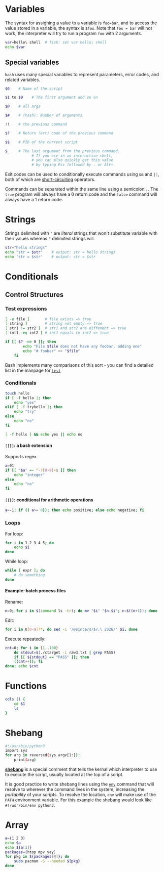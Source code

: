 # Variables
The syntax for assigning a value to a variable is `foo=bar`, and to access the value stored in a variable, the syntax is `$foo`. Note that `foo = bar` will not work, the interpreter will try to run a program `foo` with 2 arguments.
```bash
var=hello\ shell  # fish: set var hello\ shell
echo $var
```
## Special variables
`bash` uses many special variables to represent parameters, error codes, and related variables.  

```bash
$0    # Name of the script

$1 to $9    # The first argument and so on

$@    # all args

$#    # (hash): Number of arguments

!!    # the previous command

$?    # Return (err) code of the previous command

$$    # PID of the current script

$_    # The last argument from the previous command.
			# If you are in an interactive shell, 
			# you can also quickly get this value 
			# by typing Esc followed by . or Alt+.
```

Exit codes can be used to conditionally execute commands using `&&` and `||`, both of which are [short-circuiting](https://en.wikipedia.org/wiki/Short-circuit_evaluation) operators.

Commands can be separated within the same line using a semicolon `;`. The `true` program will always have a 0 return code and the `false` command will always have a 1 return code.



# Strings

Strings delimited with `'` are *literal* strings that won't substitute variable with their values whereas `"` delimited strings will.

```bash
str="hello strings"
echo "str = $str"    # output: str = hello strings
echo 'str = $str'    # output: str = $str
```


# Conditionals

## Control Structures

### Test expressions

```bash
[ -e file ]       # file exists => true
[ string ]        # string not empty => true
[ str1 != str2 ]  # str1 and str2 are diffenent => true
[ int1 -eq int2 ] # int1 equals to int2 => true
```

```bash
if [[ $? -ne 0 ]]; then
        echo "File $file does not have any foobar, adding one"
        echo "# foobar" >> "$file"
    fi
```

Bash implements many comparisons of this sort - you can find a detailed list in the manpage for [`test`](https://www.man7.org/linux/man-pages/man1/test.1.html)


### Conditionals
```bash
touch hello
if [ -f hello ]; then
    echo "yes"
elif [ -f tryhello ]; then
    echo "try"
else
    echo "no"
fi

[ -f hello ] && echo yes || echo no
```

#### `[[]]`: a bash extension

Supports regex.
```bash
a=01
if [[ "$a" =~ ^-?[0-9]+$ ]] then
    echo "integer"
else
    echo "no"
fi
```

#### `(())`: conditional for arithmetic operations
```bash
a=-1; if (( a>= 0)); then echo positive; else echo negative; fi
```

### Loops

For loop: 
```bash
for i in 1 2 3 4 5; do
    echo $i
done
```

While loop: 
```bash
while [ expr ]; do
    # do something
done
```

#### Example: batch process files

Rename:
```bash
n=0; for i in $(command ls -tr); do mv "$i" "$n-$i"; n=$((n+1)); done
```

Edit:
```bash
for i in 0[0-9]?*; do sed -i '/@since/s/$/,\ 2026/' $i; done
```

Execute repeatedly:
```bash
cnt=0; for i in {1..100}
    do stdout=$(./ctarget -i raw3.txt | grep PASS)
    if [[ ${stdout} == "PASS" ]]; then 
	((cnt++)); fi
done; echo $cnt
```


# Functions

```bash
cdls () {
    cd $1
    ls
}
```


# Shebang
```bash
#!/usr/bin/python3
import sys
for arg in reversed(sys.argv[1:]):
    print(arg)
```
[**shebang**](https://en.wikipedia.org/wiki/Shebang_(Unix)) is a special comment that tells the kernal which interpreter to use to execute the script, usually located at the top of a script.

It is good practice to write shebang lines using the [`env`](https://www.man7.org/linux/man-pages/man1/env.1.html) command that will resolve to wherever the command lives in the system, increasing the *portability* of your scripts. To resolve the location, `env` will make use of the `PATH` environment variable. For this example the shebang would look like `#!/usr/bin/env python3`.

# Array

```bash
a=(1 2 3)
echo $a
echo ${a[1]}
packages=(htop mpv yay)
for pkg in ${packages[@]}; do
    sudo pacman -S --needed ${pkg}
done
```
